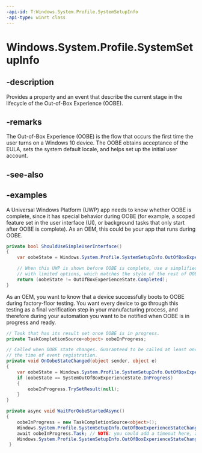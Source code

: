 ```yaml
---
-api-id: T:Windows.System.Profile.SystemSetupInfo
-api-type: winrt class
---
```


<!-- Class syntax.
public class SystemSetupInfo 
-->

# Windows.System.Profile.SystemSetupInfo

## -description
Provides a property and an event that describe the current stage in the lifecycle of the Out-of-Box Experience (OOBE).

## -remarks
The Out-of-Box Experience (OOBE) is the flow that occurs the first time the user turns on a Windows 10 device. The OOBE obtains acceptance of the EULA, sets the system default locale, and helps set up the initial user account.

## -see-also

## -examples
A Universal Windows Platform (UWP) app needs to know whether OOBE is complete, since it has special behavior during OOBE (for example, a scoped feature set in the user interface (UI), or background tasks that only start after OOBE is complete). As an OEM, this could be your app that runs during OOBE.

```csharp
private bool ShouldUseSimpleUserInterface()
{
    var oobeState = Windows.System.Profile.SystemSetupInfo.OutOfBoxExperienceState;

    // When this UWP is shown before OOBE is complete, use a simplified UI
    // with limited options, which matches the style of the rest of OOBE.
    return (oobeState != OutOfBoxExperienceState.Completed);
}
```

As an OEM, you want to know that a device successfully boots to OOBE during factory-floor testing. You want every device to go through this testing as a final verification step in your manufacturing process, and therefore during your automation you want to be notified when OOBE is in progress and ready.

```csharp
// Task that has its result set once OOBE is in progress.
private TaskCompletionSource<object> oobeInProgress;

// Called when OOBE state changes. Guaranteed to be called at least once, at
// the time of event registration.
private void OnOobeStateChanged(object sender, object e)
{
    var oobeState = Windows.System.Profile.SystemSetupInfo.OutOfBoxExperienceState;
    if (oobeState == SystemOutOfBoxExperienceState.InProgress)
    {
        oobeInProgress.TrySetResult(null);
    } 
}

private async void WaitForOobeStartedAsync()
{
    oobeInProgress = new TaskCompletionSource<object>();
    Windows.System.Profile.SystemSetupInfo.OutOfBoxExperienceStateChanged += OnOobeStateChanged;
    await oobeInProgress.Task; // NOTE: you could add a timeout here, and fail when hit.
    Windows.System.Profile.SystemSetupInfo.OutOfBoxExperienceStateChanged -= OnOobeStateChanged;
 }
```